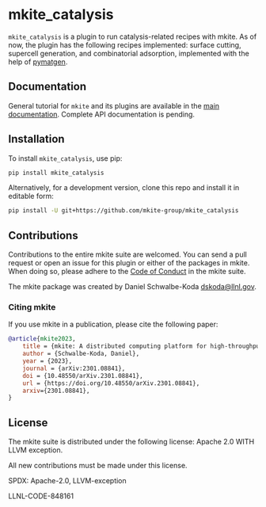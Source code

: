 # mkite_catalysis

`mkite_catalysis` is a plugin to run catalysis-related recipes with mkite. 
As of now, the plugin has the following recipes implemented: surface cutting, supercell generation, and combinatorial adsorption, implemented with the help of [pymatgen](https://github.com/materialsproject/pymatgen).

## Documentation

General tutorial for `mkite` and its plugins are available in the [main documentation](https://mkite.org).
Complete API documentation is pending.

## Installation

To install `mkite_catalysis`, use pip:

```bash
pip install mkite_catalysis
```

Alternatively, for a development version, clone this repo and install it in editable form:

```bash
pip install -U git+https://github.com/mkite-group/mkite_catalysis
```

## Contributions

Contributions to the entire mkite suite are welcomed.
You can send a pull request or open an issue for this plugin or either of the packages in mkite.
When doing so, please adhere to the [Code of Conduct](CODE_OF_CONDUCT.md) in the mkite suite.

The mkite package was created by Daniel Schwalbe-Koda <dskoda@llnl.gov>.

### Citing mkite

If you use mkite in a publication, please cite the following paper:

```bibtex
@article{mkite2023,
    title = {mkite: A distributed computing platform for high-throughput materials simulations},
    author = {Schwalbe-Koda, Daniel},
    year = {2023},
    journal = {arXiv:2301.08841},
    doi = {10.48550/arXiv.2301.08841},
    url = {https://doi.org/10.48550/arXiv.2301.08841},
    arxiv={2301.08841},
}
```

## License

The mkite suite is distributed under the following license: Apache 2.0 WITH LLVM exception.

All new contributions must be made under this license.

SPDX: Apache-2.0, LLVM-exception

LLNL-CODE-848161
